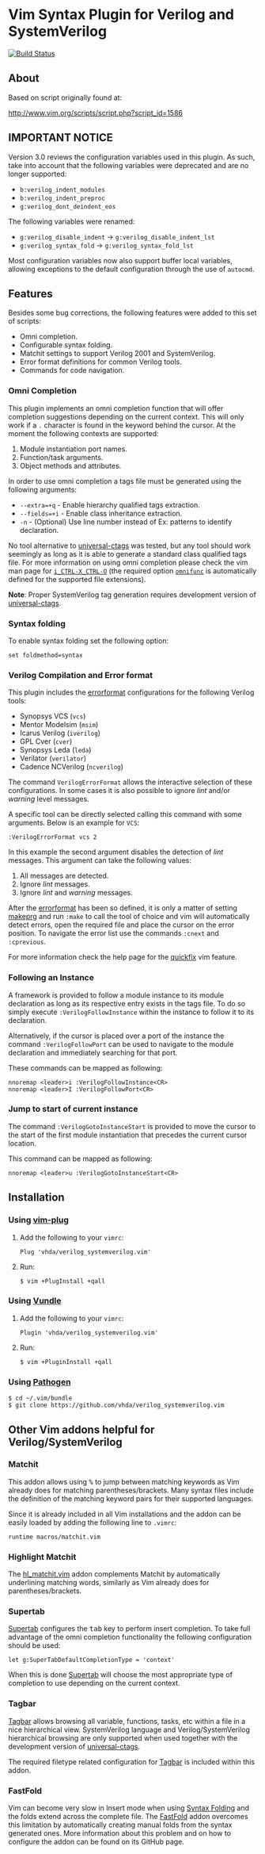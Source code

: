 # Vim Syntax Plugin for Verilog and SystemVerilog

[![Build Status](https://github.com/vhda/verilog_systemverilog.vim/actions/workflows/verification-flow.yml/badge.svg?branch=master)](https://github.com/vhda/verilog_systemverilog.vim/actions/workflows/verification-flow.yml)

## About

Based on script originally found at:

http://www.vim.org/scripts/script.php?script_id=1586

[comment]: <http://> "_ stop highlighting the underscore from the link above"

## IMPORTANT NOTICE

Version 3.0 reviews the configuration variables used in this plugin. As
such, take into account that the following variables were deprecated and
are no longer supported:

* `b:verilog_indent_modules`
* `b:verilog_indent_preproc`
* `g:verilog_dont_deindent_eos`

The following variables were renamed:

* `g:verilog_disable_indent` -> `g:verilog_disable_indent_lst`
* `g:verilog_syntax_fold` -> `g:verilog_syntax_fold_lst`

Most configuration variables now also support buffer local variables,
allowing exceptions to the default configuration through the use of
`autocmd`.

## Features

Besides some bug corrections, the following features were added to this set of scripts:

* Omni completion.
* Configurable syntax folding.
* Matchit settings to support Verilog 2001 and SystemVerilog.
* Error format definitions for common Verilog tools.
* Commands for code navigation.

### Omni Completion

This plugin implements an omni completion function that will offer completion
suggestions depending on the current context. This will only work if a `.`
character is found in the keyword behind the cursor. At the moment the following
contexts are supported:

1. Module instantiation port names.
2. Function/task arguments.
3. Object methods and attributes.

In order to use omni completion a tags file must be generated using the
following arguments:

* `--extra=+q` - Enable hierarchy qualified tags extraction.
* `--fields=+i` - Enable class inheritance extraction.
* `-n` - (Optional) Use line number instead of Ex: patterns to identify
  declaration.

No tool alternative to [universal-ctags][e] was tested, but any tool should work
seemingly as long as it is able to generate a standard class qualified tags file.
For more information on using omni completion please check the vim man page for
[`i_CTRL-X_CTRL-O`][vim-omni] (the required option [`omnifunc`][vim-omnifunc] is
automatically defined for the supported file extensions).

[comment]: <http://> "TODO Explain how gd works"

__Note__: Proper SystemVerilog tag generation requires development version of
[universal-ctags][c].

### Syntax folding

To enable syntax folding set the following option:

```VimL
set foldmethod=syntax
```

### Verilog Compilation and Error format

This plugin includes the [errorformat][vim-errorformat] configurations for
the following Verilog tools:

* Synopsys VCS (`vcs`)
* Mentor Modelsim (`msim`)
* Icarus Verilog (`iverilog`)
* GPL Cver (`cver`)
* Synopsys Leda (`leda`)
* Verilator (`verilator`)
* Cadence NCVerilog (`ncverilog`)

The command `VerilogErrorFormat` allows the interactive selection of these
configurations. In some cases it is also possible to ignore _lint_ and/or
_warning_ level messages.

A specific tool can be directly selected calling this command with some
arguments. Below is an example for `VCS`:

```VimL
:VerilogErrorFormat vcs 2
```

In this example the second argument disables the detection of _lint_ messages.
This argument can take the following values:

1. All messages are detected.
2. Ignore _lint_ messages.
3. Ignore _lint_ and _warning_ messages.

After the [errorformat][vim-errorformat] has been so defined, it is only a
matter of setting [makeprg][vim-makeprg] and run `:make` to call the tool of
choice and vim will automatically detect errors, open the required file and
place the cursor on the error position. To navigate the error list use the
commands `:cnext` and `:cprevious`.

For more information check the help page for the [quickfix][vim-quickfix]
vim feature.

### Following an Instance

A framework is provided to follow a module instance to its module
declaration as long as its respective entry exists in the tags file. To
do so simply execute `:VerilogFollowInstance` within the instance to
follow it to its declaration.

Alternatively, if the cursor is placed over a port of the instance the
command `:VerilogFollowPort` can be used to navigate to the module
declaration and immediately searching for that port.

These commands can be mapped as following:

```VimL
nnoremap <leader>i :VerilogFollowInstance<CR>
nnoremap <leader>I :VerilogFollowPort<CR>
```

### Jump to start of current instance

The command `:VerilogGotoInstanceStart` is provided to move the cursor
to the start of the first module instantiation that precedes the current
cursor location.

This command can be mapped as following:

```VimL
nnoremap <leader>u :VerilogGotoInstanceStart<CR>
```

## Installation

### Using [vim-plug][pl]

1. Add the following to your `vimrc`:

   ```VimL
   Plug 'vhda/verilog_systemverilog.vim'
   ```

2. Run:

   ```Shell
   $ vim +PlugInstall +qall
   ```

### Using [Vundle][v]

1. Add the following to your `vimrc`:

   ```VimL
   Plugin 'vhda/verilog_systemverilog.vim'
   ```

2. Run:

   ```Shell
   $ vim +PluginInstall +qall
   ```

### Using [Pathogen][pa]

```Shell
$ cd ~/.vim/bundle
$ git clone https://github.com/vhda/verilog_systemverilog.vim
```

## Other Vim addons helpful for Verilog/SystemVerilog

### Matchit

This addon allows using <kbd>%</kbd> to jump between matching keywords as Vim already
does for matching parentheses/brackets. Many syntax files include the definition
of the matching keyword pairs for their supported languages.

Since it is already included in all Vim installations and the addon can be
easily loaded by adding the following line to `.vimrc`:

```VimL
runtime macros/matchit.vim
```

### Highlight Matchit

The [hl_matchit.vim][hl_matchit] addon complements Matchit by automatically
underlining matching words, similarly as Vim already does for
parentheses/brackets.

### Supertab

[Supertab][supertab] configures the <kbd>tab</kbd> key to perform insert
completion. To take full advantage of the omni completion functionality the
following configuration should be used:

```VimL
let g:SuperTabDefaultCompletionType = 'context'
```

When this is done [Supertab][supertab] will choose the most appropriate type of
completion to use depending on the current context.

### Tagbar

[Tagbar][t] allows browsing all variable, functions, tasks, etc within a file in
a nice hierarchical view. SystemVerilog language and Verilog/SystemVerilog
hierarchical browsing are only supported when used together with the development
version of [universal-ctags][c].

The required filetype related configuration for [Tagbar][t] is included
within this addon.

### FastFold

Vim can become very slow in Insert mode when using [Syntax
Folding][vim-synfold] and the folds extend across the complete file. The
[FastFold][f] addon overcomes this limitation by automatically creating
manual folds from the syntax generated ones. More information about this
problem and on how to configure the addon can be found on its GitHub
page.

[c]: https://github.com/universal-ctags/ctags
[f]: https://github.com/Konfekt/FastFold
[pa]: https://github.com/tpope/vim-pathogen
[v]: https://github.com/gmarik/vundle
[pl]: https://github.com/junegunn/vim-plug
[e]: https://ctags.io
[t]: https://github.com/preservim/tagbar
[hl_matchit]:   https://github.com/vimtaku/hl_matchit.vim
[supertab]:     https://github.com/ervandew/supertab
[vim-omni]:     http://vimdoc.sourceforge.net/htmldoc/insert.html#i_CTRL-X_CTRL-O
[vim-omnifunc]: http://vimdoc.sourceforge.net/htmldoc/options.html#'omnifunc'
[vim-echom]:    http://vimdoc.sourceforge.net/htmldoc/eval.html#:echom
[vim-errorformat]: http://vimdoc.sourceforge.net/htmldoc/options.html#'errorformat'
[vim-makeprg]:  http://vimdoc.sourceforge.net/htmldoc/options.html#'makeprg'
[vim-quickfix]: http://vimdoc.sourceforge.net/htmldoc/quickfix.html
[vim-synfold]:  http://vimdoc.sourceforge.net/htmldoc/syntax.html#syntax


<!-- Other links:
https://github.com/nachumk/systemverilog.vim
-->
